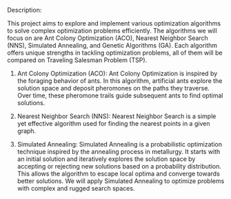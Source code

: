 Description:

This project aims to explore and implement various optimization algorithms to solve complex optimization problems efficiently. The algorithms we will focus on are Ant Colony Optimization (ACO), Nearest Neighbor Search (NNS), Simulated Annealing, and Genetic Algorithms (GA). Each algorithm offers unique strengths in tackling optimization problems, all of them will be compared on Traveling Salesman Problem (TSP). 

1. Ant Colony Optimization (ACO):
Ant Colony Optimization is inspired by the foraging behavior of ants. In this algorithm, artificial ants explore the solution space and deposit pheromones on the paths they traverse. Over time, these pheromone trails guide subsequent ants to find optimal solutions. 

2. Nearest Neighbor Search (NNS):
Nearest Neighbor Search is a simple yet effective algorithm used for finding the nearest points in a given graph. 

3. Simulated Annealing:
Simulated Annealing is a probabilistic optimization technique inspired by the annealing process in metallurgy. It starts with an initial solution and iteratively explores the solution space by accepting or rejecting new solutions based on a probability distribution. This allows the algorithm to escape local optima and converge towards better solutions. We will apply Simulated Annealing to optimize problems with complex and rugged search spaces.

